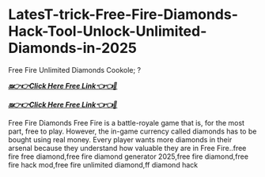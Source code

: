 # LatesT-trick-Free-Fire-Diamonds-Hack-Tool-Unlock-Unlimited-Diamonds-in-2025

Free Fire Unlimited Diamonds Cookole; ?

***[🔛👉👉Click Here Free Link👈👈🔴](https://rivanhub.com/freefirefree)***



***[🔛👉👉Click Here Free Link👈👈🔴](https://rivanhub.com/freefirefree)***



 Free Fire Diamonds Free Fire is a battle-royale game that is, for the most part, free to play. However, the in-game currency called diamonds has to be bought using real money. Every player wants more diamonds in their arsenal because they understand how valuable they are in Free Fire..free fire free diamond,free fire diamond generator 2025,free fire diamond,free fire hack mod,free fire unlimited diamond,ff diamond hack

